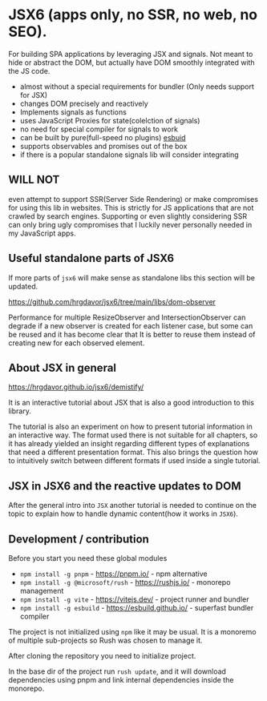 # JSX6  (apps only, no SSR, no web, no SEO).

For building SPA applications by leveraging JSX and signals. Not meant to hide or abstract the DOM, but actually have DOM smoothly integrated with the JS code.

- almost without a special requirements for bundler (Only needs support for JSX) 
- changes DOM precisely and reactively
- Implements signals as functions
- uses JavaScript Proxies for state(colelction of signals) 
- no need for special compiler for signals to work
- can be built by pure(full-speed no plugins) [esbuid](https://esbuild.github.io/)
- supports observables and promises out of the box 
- if there is a popular standalone signals lib will consider integrating 


## WILL NOT

even attempt to support SSR(Server Side Rendering) or make compromises for using this lib in websites. This is strictly for JS applications that are not crawled by search engines. Supporting or even slightly considering SSR can only bring ugly compromises that I luckily never personally needed in my JavaScript apps.

## Useful standalone parts of JSX6

If more parts of `jsx6` will make sense as standalone libs this section will be updated.

https://github.com/hrgdavor/jsx6/tree/main/libs/dom-observer

Performance for multiple ResizeObserver and IntersectionObserver can degrade if a new observer is created for each listener case, but some can be reused and it has become clear that It is better to reuse them instead of creating new for each observed element.

## About JSX in general 

https://hrgdavor.github.io/jsx6/demistify/ 

It is an interactive tutorial about JSX that is also a good introduction to this library.

The tutorial is also an experiment on how to present tutorial information in an interactive way. The format used there is not suitable for all chapters, so it has already yielded an insight regarding different types of explanations that need a different presentation format. This also brings the question how to intuitively switch between different formats if used inside a single tutorial.

## JSX in JSX6 and the reactive updates to DOM

After the general intro into `JSX` another tutorial is needed to continue on the topic to explain how to handle dynamic content(how it works in `JSX6`).

## Development / contribution

Before you start you need these global modules
- `npm install -g pnpm` - https://pnpm.io/ - npm alternative
- `npm install -g @microsoft/rush` - https://rushjs.io/ - monorepo management
- `npm install -g vite` - https://vitejs.dev/ - project runner and bundler
- `npm install -g esbuild` - https://esbuild.github.io/ - superfast bundler compiler

The project is not initialized using `npm` like it may be usual. It is a monoremo of multiple sub-projects
so Rush was chosen to manage it.

After cloning the repository you need to initialize  project.

In the base dir of the project run `rush update`, and it will download dependencies using pnpm and link internal dependencies inside the monorepo.

